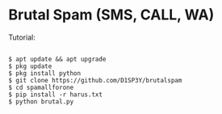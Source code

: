 # Brutal Spam (SMS, CALL, WA)


Tutorial:
<pre><code>
$ apt update && apt upgrade
$ pkg update
$ pkg install python
$ git clone https://github.com/D1SP3Y/brutalspam
$ cd spamallforone
$ pip install -r harus.txt
$ python brutal.py
</code></pre>
